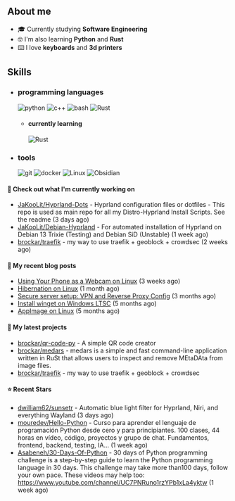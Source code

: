 

## About me 

- 🎓 Currently studying **Software Engineering**
- 🤓 I'm also learning **Python** and **Rust**
- ⌨️ I love **keyboards** and **3d printers**

## Skills  
  
- <h3> programming languages </h3>
  <img src = "https://img.shields.io/badge/Python-14354C?style=for-the-badge&logo=python&logoColor=white" alt = "python" />
  <img src = "https://img.shields.io/badge/c++-%2300599C.svg?style=for-the-badge&logo=c%2B%2B&logoColor=white" alt = "c++" />
  <img src = "https://img.shields.io/badge/shell_script-%23121011.svg?style=for-the-badge&logo=gnu-bash&logoColor=white" alt = "bash" />
  <img src = "https://img.shields.io/badge/Rust-000000?style=for-the-badge&logo=rust&logoColor=red" alt = "Rust" />
  
  - <h4> currently learning </h4>
    <img src = "https://img.shields.io/badge/Rust-000000?style=for-the-badge&logo=rust&logoColor=red" alt = "Rust" />

- <h3> tools </h3>
    <img src = "https://img.shields.io/badge/git-%23F05033.svg?style=for-the-badge&logo=git&logoColor=white" alt = "git" />
    <img src = "https://img.shields.io/badge/docker-%230db7ed.svg?style=for-the-badge&logo=docker&logoColor=white" alt = "docker" />
    <img src = "https://img.shields.io/badge/Linux-FCC624?style=for-the-badge&logo=linux&logoColor=black" alt = "Linux" />
    <img src = "https://img.shields.io/badge/Obsidian-%23483699.svg?style=for-the-badge&logo=obsidian&logoColor=white" alt = "Obsidian" />

#### 👷 Check out what I'm currently working on

- [JaKooLit/Hyprland-Dots](https://github.com/JaKooLit/Hyprland-Dots) - Hyprland configuration files or dotfiles - This repo is used as main repo for all my Distro-Hyprland Install Scripts. See the readme (3 days ago)
- [JaKooLit/Debian-Hyprland](https://github.com/JaKooLit/Debian-Hyprland) - For automated installation of Hyprland on Debian 13 Trixie (Testing) and Debian SiD (Unstable) (1 week ago)
- [brockar/traefik](https://github.com/brockar/traefik) - my way to use traefik &#43; geoblock &#43; crowdsec (2 weeks ago)

#### 📜 My recent blog posts

- [Using Your Phone as a Webcam on Linux](https://blog.mguz.xyz/p/using-your-phone-as-a-webcam-on-linux/) (3 weeks ago)
- [Hibernation on Linux](https://blog.mguz.xyz/p/hibernation-on-linux/) (1 month ago)
- [Secure server setup: VPN and Reverse Proxy Config](https://blog.mguz.xyz/p/secure-server-setup-vpn-and-reverse-proxy-config/) (3 months ago)
- [Install winget on Windows LTSC](https://blog.mguz.xyz/p/install-winget-on-windows-ltsc/) (5 months ago)
- [AppImage on Linux](https://blog.mguz.xyz/p/appimage-on-linux/) (5 months ago)

#### 🌱 My latest projects

- [brockar/qr-code-py](https://github.com/brockar/qr-code-py) - A simple QR code creator
- [brockar/medars](https://github.com/brockar/medars) - medars is a simple and fast command-line application written in RuSt that allows users to inspect and remove MEtaDAta from image files.
- [brockar/traefik](https://github.com/brockar/traefik) - my way to use traefik &#43; geoblock &#43; crowdsec

#### ⭐ Recent Stars

- [dwilliam62/sunsetr](https://github.com/dwilliam62/sunsetr) - Automatic blue light filter for Hyprland, Niri, and everything Wayland (3 days ago)
- [mouredev/Hello-Python](https://github.com/mouredev/Hello-Python) - Curso para aprender el lenguaje de programación Python desde cero y para principiantes. 100 clases, 44 horas en vídeo, código, proyectos y grupo de chat. Fundamentos, frontend, backend, testing, IA... (1 week ago)
- [Asabeneh/30-Days-Of-Python](https://github.com/Asabeneh/30-Days-Of-Python) - 30 days of Python programming challenge is a step-by-step guide to learn the Python programming language in 30 days. This challenge may take more than100 days, follow your own pace.  These videos may help too: https://www.youtube.com/channel/UC7PNRuno1rzYPb1xLa4yktw (1 week ago)


